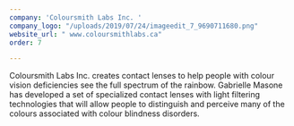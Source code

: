 ```yaml
---
company: 'Coloursmith Labs Inc. '
company_logo: "/uploads/2019/07/24/imageedit_7_9690711680.png"
website_url: " www.coloursmithlabs.ca"
order: 7

---
```

Coloursmith Labs Inc. creates contact lenses to help people with colour vision deficiencies see the full spectrum of the rainbow. Gabrielle Masone has developed a set of specialized contact lenses with light filtering technologies that will allow people to distinguish and perceive many of the colours associated with colour blindness disorders.